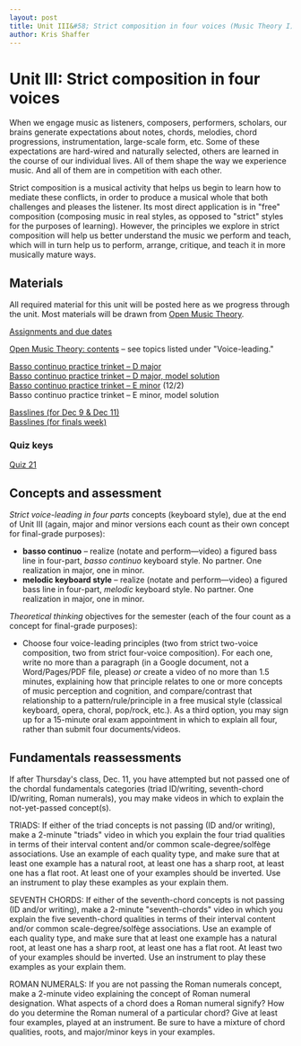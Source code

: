 ```yaml
---
layout: post
title: Unit III&#58; Strict composition in four voices (Music Theory I)
author: Kris Shaffer
---
```


# Unit III: Strict composition in four voices

When we engage music as listeners, composers, performers, scholars, our brains generate expectations about notes, chords, melodies, chord progressions, instrumentation, large-scale form, etc. Some of these expectations are hard-wired and naturally selected, others are learned in the course of our individual lives. All of them shape the way we experience music. And all of them are in competition with each other.

Strict composition is a musical activity that helps us begin to learn how to mediate these conflicts, in order to produce a musical whole that both challenges and pleases the listener. Its most direct application is in "free" composition (composing music in real styles, as opposed to "strict" styles for the purposes of learning). However, the principles we explore in strict composition will help us better understand the music we perform and teach, which will in turn help us to perform, arrange, critique, and teach it in more musically mature ways.

## Materials ##

All required material for this unit will be posted here as we progress through the unit. Most materials will be drawn from [Open Music Theory](http://openmusictheory.com).

[Assignments and due dates](mt1-assign.html)

[Open Music Theory: contents](http://openmusictheory.com/contents.html) – see topics listed under "Voice-leading."  

[Basso continuo practice trinket – D major](https://trinket.io/music/673a1bddd4)  
[Basso continuo practice trinket – D major, model solution](https://trinket.io/music/f542a87aac)  
[Basso continuo practice trinket – E minor](https://trinket.io/library/trinkets/e7d098a7ef) (12/2)  
Basso continuo practice trinket – E minor, model solution  

[Basslines (for Dec 9 & Dec 11)](materials/basslines.pdf)  
[Basslines (for finals week)](materials/basslines-2.pdf)  

### Quiz keys

[Quiz 21](materials/mt1-quiz21-key.pdf)

## Concepts and assessment

*Strict voice-leading in four parts* concepts (keyboard style), due at the end of Unit III (again, major and minor versions each count as their own concept for final-grade purposes):

- **basso continuo** – realize (notate and perform—video) a figured bass line in four-part, *basso continuo* keyboard style. No partner. One realization in major, one in minor.  
- **melodic keyboard style** – realize (notate and perform—video) a figured bass line in four-part, *melodic* keyboard style. No partner. One realization in major, one in minor.  

*Theoretical thinking* objectives for the semester (each of the four count as a concept for final-grade purposes):

- Choose four voice-leading principles (two from strict two-voice composition, two from strict four-voice composition). For each one, write no more than a paragraph (in a Google document, not a Word/Pages/PDF file, please) *or* create a video of no more than 1.5 minutes, explaining how that principle relates to one or more concepts of music perception and cognition, and compare/contrast that relationship to a pattern/rule/principle in a free musical style (classical keyboard, opera, choral, pop/rock, etc.). As a third option, you may sign up for a 15-minute oral exam appointment in which to explain all four, rather than submit four documents/videos.

## Fundamentals reassessments

If after Thursday's class, Dec. 11, you have attempted but not passed one of the chordal fundamentals categories (triad ID/writing, seventh-chord ID/writing, Roman numerals), you may make videos in which to explain the not-yet-passed concept(s).

TRIADS: If either of the triad concepts is not passing (ID and/or writing), make a 2-minute "triads" video in which you explain the four triad qualities in terms of their interval content and/or common scale-degree/solfège associations. Use an example of each quality type, and make sure that at least one example has a natural root, at least one has a sharp root, at least one has a flat root. At least one of your examples should be inverted. Use an instrument to play these examples as your explain them.

SEVENTH CHORDS: If either of the seventh-chord concepts is not passing (ID and/or writing), make a 2-minute "seventh-chords" video in which you explain the five seventh-chord qualities in terms of their interval content and/or common scale-degree/solfège associations. Use an example of each quality type, and make sure that at least one example has a natural root, at least one has a sharp root, at least one has a flat root. At least two of your examples should be inverted. Use an instrument to play these examples as your explain them.

ROMAN NUMERALS: If you are not passing the Roman numerals concept, make a 2-minute video explaining the concept of Roman numeral designation. What aspects of a chord does a Roman numeral signify? How do you determine the Roman numeral of a particular chord? Give at least four examples, played at an instrument. Be sure to have a mixture of chord qualities, roots, and major/minor keys in your examples.